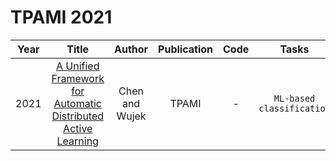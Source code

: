 # TPAMI 2021

| Year |                                                       Title                                                       |   Author    | Publication | Code | Tasks | Notes | Datasets| Notions |
|:----:|:-----------------------------------------------------------------------------------------------------------------:|:-----------:|:-----------:|:----:|:----:|:-----:|:-----:|:-----:|
| 2021 | [A Unified Framework for Automatic Distributed Active Learning](https://ieeexplore.ieee.org/document/9625792) | Chen and Wujek |    TPAMI    |  -   |    `ML-based classification`   |  `Uncertainty`,   `Graph-based`, `Traditional`,`Traditional`,`Hard`  |banana, breast cancer, diabetes, image and thyroid | |
